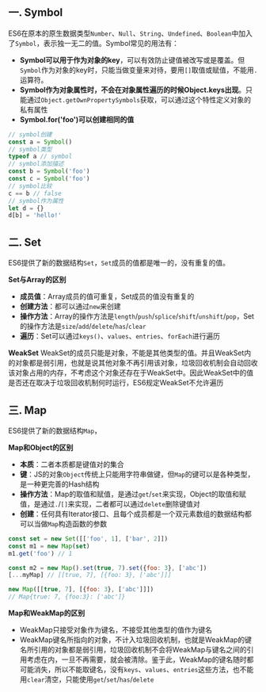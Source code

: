 <!-- ---
title: ES6系列之数据类型
date: 2022-10-19
tags: ES6系列, JS基础系列
set: ES6
--- -->

## 一. Symbol
ES6在原本的原生数据类型`Number`、`Null`、`String`、`Undefined`、`Boolean`中加入了`Symbol`，表示独一无二的值。Symbol常见的用法有：
* **Symbol可以用于作为对象的key**，可以有效防止键值被改写或是覆盖。但`Symbol`作为对象的key时，只能当做变量来对待，要用`[]`取值或赋值，不能用`.`运算符。
* **Symbol作为对象属性时，不会在对象属性遍历的时候Object.keys出现**。只能通过`Object.getOwnPropertySymbols`获取，可以通过这个特性定义对象的私有属性
* **Symbol.for('foo')可以创建相同的值**

```javascript
// symbol创建
const a = Symbol()
// symbol类型
typeof a // symbol
// symbol添加描述
const b = Symbol('foo')
const c = Symbol('foo')
// symbol比较
c == b // false
// symbol作为属性
let d = {}
d[b] = 'hello!'
```

## 二. Set
ES6提供了新的数据结构`Set`，`Set`成员的值都是唯一的，没有重复的值。

**Set与Array的区别**
* **成员值**：Array成员的值可重复，Set成员的值没有重复的
* **创建方法**：都可以通过`new`来创建
* **操作方法**：Array的操作方法是`length`/`push`/`splice`/`shift`/`unshift`/`pop`，Set的操作方法是`size`/`add`/`delete`/`has`/`clear`
* **遍历**：Set可以通过`keys()`、`values`、`entries`、`forEach`进行遍历

**WeakSet**
WeakSet的成员只能是对象，不能是其他类型的值。并且WeakSet内的对象都是弱引用，也就是说其他对象不再引用该对象，垃圾回收机制会自动回收该对象占用的内存，不考虑这个对象还存在于WeakSet中。因此WeakSet中的值是否还在取决于垃圾回收机制何时运行，ES6规定WeakSet不允许遍历

## 三. Map
ES6提供了新的数据结构`Map`，

**Map和Object的区别**
* **本质**：二者本质都是键值对的集合
* **键**：JS的对象`Object`传统上只能用字符串做键，但`Map`的键可以是各种类型，是一种更完善的Hash结构
* **操作方法**：Map的取值和赋值，是通过`get`/`set`来实现，Object的取值和赋值，是通过`.`/`[]`来实现，二者都可以通过`delete`删除键值对
* **创建**：任何具有Iterator接口、且每个成员都是一个双元素数组的数据结构都可以当做`Map`构造函数的参数

```javascript
const set = new Set([['foo', 1], ['bar', 2]])
const m1 = new Map(set)
m1.get('foo') // 1

const m2 = new Map().set(true, 7).set({foo: 3}, ['abc'])
[...myMap] // [[true, 7], [{foo: 3}, ['abc']]]

new Map([[true, 7], [{foo: 3}, ['abc']]])
// Map{true: 7, {foo:3}: ['abc']}
```

**Map和WeakMap的区别**
* WeakMap只接受对象作为键名，不接受其他类型的值作为键名
* WeakMap键名所指向的对象，不计入垃圾回收机制，也就是WeakMap的键名所引用的对象都是弱引用，垃圾回收机制不会将WeakMap与键名之间的引用考虑在内，一旦不再需要，就会被清除。鉴于此，WeakMap的键名随时都可能消失，所以不能取键名，没有`keys`、`values`、`entries`这些方法，也不能用`clear`清空，只能使用`get`/`set`/`has`/`delete`

